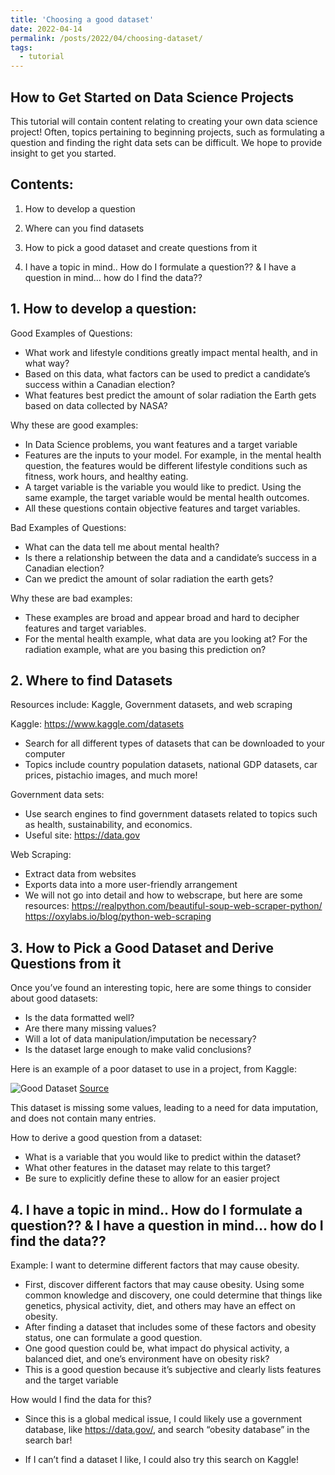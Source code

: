```yaml
---
title: 'Choosing a good dataset'
date: 2022-04-14
permalink: /posts/2022/04/choosing-dataset/
tags:
  - tutorial
---
```


## How to Get Started on Data Science Projects
This tutorial will contain content relating to creating  your own data science project! Often, topics pertaining to beginning projects, such as formulating a question and finding the right data sets can be difficult. We hope to provide insight to get you started. 

## Contents: 

1. How to develop a question

2. Where can you find datasets

4. How to pick a good dataset and create questions from it

5. I have a topic in mind.. How do I formulate a question?? & I have a question in mind… how do I find the data??

## 1. How to develop a question: 

Good Examples of Questions: 
  - What work and lifestyle conditions greatly impact mental health, and in what way?
  - Based on this data, what factors can be used to predict a candidate’s success within a Canadian election?
  - What features best predict the amount of solar radiation the Earth gets based on data collected by NASA?

Why these are good examples: 
  - In Data Science problems, you want features and a target variable 
  - Features are the inputs to your model. For example, in the mental health question, the features would be different lifestyle conditions  such as fitness, work hours, and healthy eating. 
  - A target variable is the variable you would like to predict. Using the same example, the target variable would be mental health outcomes. 
  - All these questions contain objective features and target variables. 

Bad Examples of Questions: 
  - What can the data tell me about mental health?
  - Is there a relationship between the data and a candidate’s success in a Canadian election?
  - Can we predict the amount of solar radiation the earth gets?

Why these are bad examples:
- These examples are broad and appear broad and hard to decipher features and target variables. 
- For the mental health example, what data are you looking at? For the radiation example, what are you basing this prediction on?

## 2. Where to find Datasets
Resources include: Kaggle, Government datasets, and web scraping

Kaggle:  <https://www.kaggle.com/datasets>
  - Search for all different types of datasets that can be downloaded to your computer
  - Topics include country population datasets, national GDP datasets, car prices, pistachio images, and much more!

Government data sets: 
  - Use search engines to find government datasets related to topics such as health, sustainability, and economics. 
  - Useful site: <https://data.gov>
  
Web Scraping: 
  - Extract data from websites
  - Exports data into a more user-friendly arrangement 
  - We will not go into detail and how to webscrape, but here are some resources:
    <https://realpython.com/beautiful-soup-web-scraper-python/>
    <https://oxylabs.io/blog/python-web-scraping>
  
## 3. How to Pick a Good Dataset and Derive Questions from it
Once you’ve found an interesting topic, here are some things to consider about good datasets:
  - Is the data formatted well? 
  - Are there many missing values? 
  - Will a lot of data manipulation/imputation be necessary?
  - Is the dataset large enough to make valid conclusions?

Here is an example of a poor dataset to use in a project, from Kaggle: 

![Good Dataset](/education-blogs/images/2022-04-14-choosing-dataset/MessyDataset.png)
[Source](https://medium.com/well-red/cleaning-a-messy-dataset-using-python-7d7ab0bf199b)


This dataset is missing some values, leading to a need for data imputation, and does not contain many entries. 


How to derive a good question from a dataset:
  - What is a variable that you would like to predict within the dataset?
  - What other features in the dataset may relate to this target?
  - Be sure to explicitly define these to allow for an easier project

## 4. I have a topic in mind.. How do I formulate a question?? & I have a question in mind… how do I find the data??
Example: I want to determine different factors that may cause obesity. 

  - First, discover different factors that may cause obesity. Using some common knowledge and discovery, one could determine that things like genetics, physical activity, diet, and others may have an effect on obesity. 
  - After finding a dataset that includes some of these factors and obesity status, one can formulate a good question. 
  - One good question could be, what impact do physical activity, a balanced diet, and one’s environment have on obesity risk? 
  - This is a good question because it’s subjective and clearly lists features and the target variable 

How would I find the data for this?
  - Since this is a global medical issue, I could likely use a government database, like <https://data.gov/>, and search “obesity database” in the search bar!
	
  - If I can’t find a dataset I like, I could also try this search on Kaggle!












